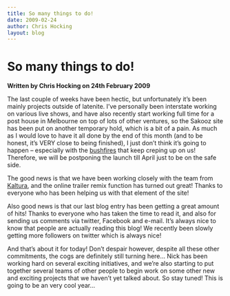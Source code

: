 ```yaml
---
title: So many things to do!
date: 2009-02-24
author: Chris Hocking
layout: blog
---
```

# So many things to do!

**Written by Chris Hocking on 24th February 2009**

The last couple of weeks have been hectic, but unfortunately it’s been mainly projects outside of latenite. I’ve personally been interstate working on various live shows, and have also recently start working full time for a post house in Melbourne on top of lots of other ventures, so the Sakooz site has been put on another temporary hold, which is a bit of a pain. As much as I would love to have it all done by the end of this month (and to be honest, it’s VERY close to being finished), I just don’t think it’s going to happen – especially with the [bushfires](http://news.ninemsn.com.au/national/755947/fire-may-threaten-melbourne-homes-cfa "Bushfire destroys outer Melbourne home") that keep creping up on us! Therefore, we will be postponing the launch till April just to be on the safe side.

The good news is that we have been working closely with the team from [Kaltura](http://www.kaltura.com "Kaltura"), and the online trailer remix function has turned out great! Thanks to everyone who has been helping us with that element of the site!

Also good news is that our last blog entry has been getting a great amount of hits! Thanks to everyone who has taken the time to read it, and also for sending us comments via twitter, Facebook and e-mail. It’s always nice to know that people are actually reading this blog! We recently been slowly getting more followers on twitter which is always nice!

And that’s about it for today! Don’t despair however, despite all these other commitments, the cogs are definitely still turning here… Nick has been working hard on several exciting initiatives, and we’re also starting to put together several teams of other people to begin work on some other new and exciting projects that we haven’t yet talked about. So stay tuned! This is going to be an very cool year…
